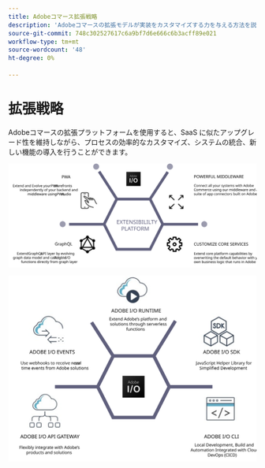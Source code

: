 ```yaml
---
title: Adobeコマース拡張戦略
description: 'Adobeコマースの拡張モデルが実装をカスタマイズする力を与える方法を説明します。 '
source-git-commit: 748c302527617c6a9bf7d6e666c6b3acff89e021
workflow-type: tm+mt
source-wordcount: '48'
ht-degree: 0%

---
```



# 拡張戦略

Adobeコマースの拡張プラットフォームを使用すると、SaaS に似たアップグレード性を維持しながら、プロセスの効率的なカスタマイズ、システムの統合、新しい機能の導入を行うことができます。

![Adobeコマースの拡張戦略図](../../assets/playbooks/extensibility-strategy-1.svg)

![Adobeコマースの拡張戦略図](../../assets/playbooks/extensibility-strategy-2.svg)
